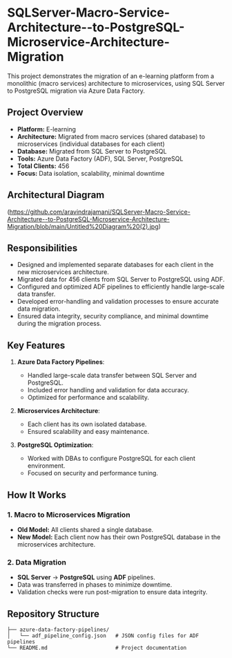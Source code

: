 # SQLServer-Macro-Service-Architecture--to-PostgreSQL-Microservice-Architecture-Migration
This project demonstrates the migration of an e-learning platform from a monolithic (macro services) architecture to microservices, using SQL Server to PostgreSQL migration via Azure Data Factory.

## Project Overview

- **Platform:** E-learning 
- **Architecture:** Migrated from macro services (shared database) to microservices (individual databases for each client)
- **Database:** Migrated from SQL Server to PostgreSQL
- **Tools:** Azure Data Factory (ADF), SQL Server, PostgreSQL
- **Total Clients:** 456
- **Focus:** Data isolation, scalability, minimal downtime

## Architectural Diagram

(https://github.com/aravindrajamani/SQLServer-Macro-Service-Architecture--to-PostgreSQL-Microservice-Architecture-Migration/blob/main/Untitled%20Diagram%20(2).jpg)



## Responsibilities

- Designed and implemented separate databases for each client in the new microservices architecture.
- Migrated data for 456 clients from SQL Server to PostgreSQL using ADF.
- Configured and optimized ADF pipelines to efficiently handle large-scale data transfer.
- Developed error-handling and validation processes to ensure accurate data migration.
- Ensured data integrity, security compliance, and minimal downtime during the migration process.

## Key Features

1. **Azure Data Factory Pipelines**:
   - Handled large-scale data transfer between SQL Server and PostgreSQL.
   - Included error handling and validation for data accuracy.
   - Optimized for performance and scalability.

2. **Microservices Architecture**:
   - Each client has its own isolated database.
   - Ensured scalability and easy maintenance.

3. **PostgreSQL Optimization**:
   - Worked with DBAs to configure PostgreSQL for each client environment.
   - Focused on security and performance tuning.

## How It Works

### 1. Macro to Microservices Migration
- **Old Model:** All clients shared a single database.
- **New Model:** Each client now has their own PostgreSQL database in the microservices architecture.

### 2. Data Migration
- **SQL Server** → **PostgreSQL** using **ADF** pipelines.
- Data was transferred in phases to minimize downtime.
- Validation checks were run post-migration to ensure data integrity.

## Repository Structure

```plaintext
├── azure-data-factory-pipelines/
│   └── adf_pipeline_config.json   # JSON config files for ADF pipelines
└── README.md                      # Project documentation

